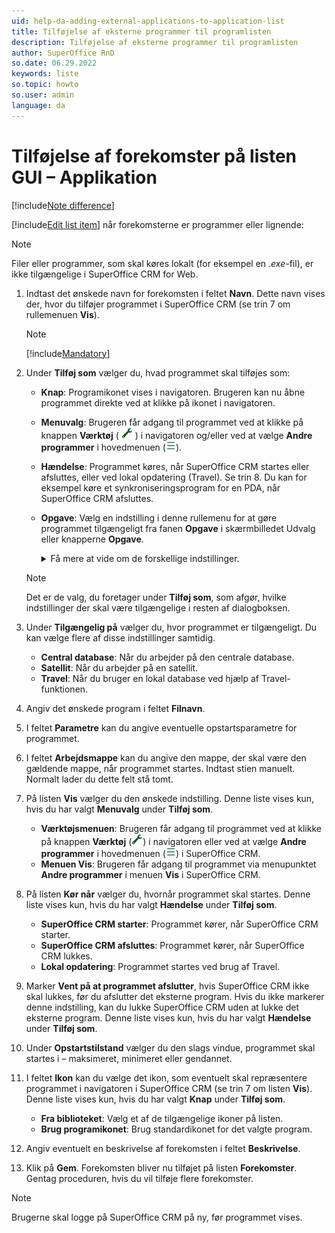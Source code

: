 ```yaml
---
uid: help-da-adding-external-applications-to-application-list
title: Tilføjelse af eksterne programmer til programlisten
description: Tilføjelse af eksterne programmer til programlisten
author: SuperOffice RnD
so.date: 06.29.2022
keywords: liste
so.topic: howto
so.user: admin
language: da
---
```


# Tilføjelse af forekomster på listen GUI – Applikation

[!include[Note difference](includes/different-edit-list-item-dialog.md)]

[!include[Edit list item](includes/edit-list-item.md)] når forekomsterne er programmer eller lignende:

> [!NOTE]
> Filer eller programmer, som skal køres lokalt (for eksempel en *.exe*-fil), er ikke tilgængelige i SuperOffice CRM for Web.

1. Indtast det ønskede navn for forekomsten i feltet **Navn**. Dette navn vises der, hvor du tilføjer programmet i SuperOffice CRM (se trin 7 om rullemenuen **Vis**).

    > [!NOTE]
    > [!include[Mandatory](includes/note-mandatory-field.md)]

1. Under **Tilføj som** vælger du, hvad programmet skal tilføjes som:

    * **Knap**: Programikonet vises i navigatoren. Brugeren kan nu åbne programmet direkte ved at klikke på ikonet i navigatoren.
    * **Menuvalg**: Brugeren får adgang til programmet ved at klikke på knappen **Værktøj** ( ![icon][img2] ) i navigatoren og/eller ved at vælge **Andre programmer** i hovedmenuen (![icon][img1]).
    * **Hændelse**: Programmet køres, når SuperOffice CRM startes eller afsluttes, eller ved lokal opdatering (Travel). Se trin 8. Du kan for eksempel køre et synkroniseringsprogram for en PDA, når SuperOffice CRM afsluttes.
    * **Opgave**: Vælg en indstilling i denne rullemenu for at gøre programmet tilgængeligt fra fanen **Opgave** i skærmbilledet Udvalg eller knapperne **Opgave**.

        <details><summary>Få mere at vide om de forskellige indstillinger.</summary>

        Navnene i parentes angiver det detaljekort, hvor programmet er tilgængeligt.

        Eksempler:

        * **Salgsudvalg (Salg)**: Når du har åbnet et salgsudvalg i skærmbilledet Udvalg, og detaljekortet **Salg** er aktivt, vises programmet som en opgave under fanen **Opgave**.
        * **Salgsudvalg (firmaer)**: Når du har åbnet et salgsudvalg i skærmbilledet Udvalg, og detaljekortet **Firmaer** er aktivt, vises programmet som en opgave under fanen **Opgave**.
        * **Salgsudvalg (ekstern)**: Hvis dit SuperOffice CRM-program er tilknyttet et tredjepartsprogram, sker det, at der vises flere detaljekort for de forskellige udvalg. Du kan så vælge for eksempel **Salgsudvalg (ekstern)** for at vise programmet som en opgave på fanen **Opgave**, når du åbner et salgsudvalg i skærmbilledet Udvalg, og detaljekortet for tredjepartsprogrammet er aktivt.

        Andre alternativer:

        * **Værktøjslinje**: Programmet vises som et valg på værktøjslinjen. Brugerne skal konfigurere værktøjslinjen i SuperOffice CRM og vælge at få vist programmet.

        * **Dialogboksen for opfølgninger**: Programmet vises som et valg under knappen **Opgave** i dialogboksen for opfølgninger.

        * **Skærmbilledet Dokument**: Programmet vises som et alternativ under knappen **Opgave** i den valgte dialogboks. Den samme indstilling er tilgængelig for skærmbillederne Person, Tilbud og Produkt.

        </details>

    > [!NOTE]
    > Det er de valg, du foretager under **Tilføj som**, som afgør, hvilke indstillinger der skal være tilgængelige i resten af dialogboksen.

1. Under **Tilgængelig på** vælger du, hvor programmet er tilgængeligt. Du kan vælge flere af disse indstillinger samtidig.

    * **Central database**: Når du arbejder på den centrale database.
    * **Satellit**: Når du arbejder på en satellit.
    * **Travel**: Når du bruger en lokal database ved hjælp af Travel-funktionen.

1. Angiv det ønskede program i feltet **Filnavn**.

1. I feltet **Parametre** kan du angive eventuelle opstartsparametre for programmet.

1. I feltet **Arbejdsmappe** kan du angive den mappe, der skal være den gældende mappe, når programmet startes. Indtast stien manuelt. Normalt lader du dette felt stå tomt.

1. På listen **Vis** vælger du den ønskede indstilling. Denne liste vises kun, hvis du har valgt **Menuvalg** under **Tilføj som**.

    * **Værktøjsmenuen**: Brugeren får adgang til programmet ved at klikke på knappen **Værktøj** (![icon][img2]) i navigatoren eller ved at vælge **Andre programmer** i hovedmenuen (![icon][img1]) i SuperOffice CRM.
    * **Menuen Vis**: Brugeren får adgang til programmet via menupunktet **Andre programmer** i menuen **Vis** i SuperOffice CRM.

1. På listen **Kør når** vælger du, hvornår programmet skal startes. Denne liste vises kun, hvis du har valgt **Hændelse** under **Tilføj som**.

    * **SuperOffice CRM starter**: Programmet kører, når SuperOffice CRM starter.
    * **SuperOffice CRM afsluttes**: Programmet kører, når SuperOffice CRM lukkes.
    * **Lokal opdatering**: Programmet startes ved brug af Travel.

1. Marker **Vent på at programmet afslutter**, hvis SuperOffice CRM ikke skal lukkes, før du afslutter det eksterne program. Hvis du ikke markerer denne indstilling, kan du lukke SuperOffice CRM uden at lukke det eksterne program. Denne liste vises kun, hvis du har valgt **Hændelse** under **Tilføj som**.

1. Under **Opstartstilstand** vælger du den slags vindue, programmet skal startes i – maksimeret, minimeret eller gendannet.

1. I feltet **Ikon** kan du vælge det ikon, som eventuelt skal repræsentere programmet i navigatoren i SuperOffice CRM (se trin 7 om listen **Vis**). Denne liste vises kun, hvis du har valgt **Knap** under **Tilføj som**.

    * **Fra biblioteket**: Vælg et af de tilgængelige ikoner på listen.
    * **Brug programikonet**: Brug standardikonet for det valgte program.

1. Angiv eventuelt en beskrivelse af forekomsten i feltet **Beskrivelse**.

1. Klik på **Gem**. Forekomsten bliver nu tilføjet på listen **Forekomster**. Gentag proceduren, hvis du vil tilføje flere forekomster.

> [!NOTE]
> Brugerne skal logge på SuperOffice CRM på ny, før programmet vises.

<!-- Referenced links -->

<!-- Referenced images -->
[img1]: ../../../../media/icons/btn-menu.png
[img2]: ../../../../../common/icons/nav-tools.png
